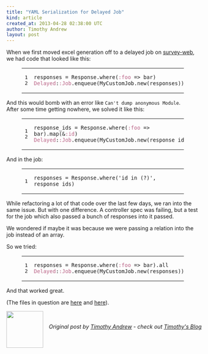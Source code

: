 ```yaml
---
title: "YAML Serialization for Delayed Job"
kind: article
created_at: 2013-04-28 02:38:00 UTC
author: Timothy Andrew
layout: post
---
```

<p>When we first moved excel generation off to a delayed job on <a href="http://github.com/c42/survey-web">survey-web</a>, we had code that looked like this:</p>

<figure class='code'><figcaption><span></span></figcaption><div class="highlight"><table><tr><td class="gutter"><pre class="line-numbers"><span class='line-number'>1</span>
<span class='line-number'>2</span>
</pre></td><td class='code'><pre><code class='ruby'><span class='line'><span class="n">responses</span> <span class="o">=</span> <span class="no">Response</span><span class="o">.</span><span class="n">where</span><span class="p">(</span><span class="ss">:foo</span> <span class="o">=&gt;</span> <span class="n">bar</span><span class="p">)</span>
</span><span class='line'><span class="ss">Delayed</span><span class="p">:</span><span class="ss">:Job</span><span class="o">.</span><span class="n">enqueue</span><span class="p">(</span><span class="no">MyCustomJob</span><span class="o">.</span><span class="n">new</span><span class="p">(</span><span class="n">responses</span><span class="p">))</span>
</span></code></pre></td></tr></table></div></figure>


<p>And this would bomb with an error like <code>Can't dump anonymous Module</code>.<br/>
After some time getting nowhere, we solved it like this:</p>

<figure class='code'><figcaption><span></span></figcaption><div class="highlight"><table><tr><td class="gutter"><pre class="line-numbers"><span class='line-number'>1</span>
<span class='line-number'>2</span>
</pre></td><td class='code'><pre><code class='ruby'><span class='line'><span class="n">response_ids</span> <span class="o">=</span> <span class="no">Response</span><span class="o">.</span><span class="n">where</span><span class="p">(</span><span class="ss">:foo</span> <span class="o">=&gt;</span> <span class="n">bar</span><span class="p">)</span><span class="o">.</span><span class="n">map</span><span class="p">(</span><span class="o">&amp;</span><span class="ss">:id</span><span class="p">)</span>
</span><span class='line'><span class="ss">Delayed</span><span class="p">:</span><span class="ss">:Job</span><span class="o">.</span><span class="n">enqueue</span><span class="p">(</span><span class="no">MyCustomJob</span><span class="o">.</span><span class="n">new</span><span class="p">(</span><span class="n">response_ids</span><span class="p">))</span>
</span></code></pre></td></tr></table></div></figure>


<p>And in the job:</p>

<figure class='code'><figcaption><span></span></figcaption><div class="highlight"><table><tr><td class="gutter"><pre class="line-numbers"><span class='line-number'>1</span>
</pre></td><td class='code'><pre><code class='ruby'><span class='line'><span class="n">responses</span> <span class="o">=</span> <span class="no">Response</span><span class="o">.</span><span class="n">where</span><span class="p">(</span><span class="s1">&#39;id in (?)&#39;</span><span class="p">,</span> <span class="n">response_ids</span><span class="p">)</span>
</span></code></pre></td></tr></table></div></figure>


<p>While refactoring a lot of that code over the last few days, we ran into the same issue. But with one difference. A controller spec was failing, but a test for the job which also passed a bunch of responses into it passed.</p>

<p>We wondered if maybe it was because we were passing a relation into the job instead of an array.</p>

<p>So we tried:</p>

<figure class='code'><figcaption><span></span></figcaption><div class="highlight"><table><tr><td class="gutter"><pre class="line-numbers"><span class='line-number'>1</span>
<span class='line-number'>2</span>
</pre></td><td class='code'><pre><code class='ruby'><span class='line'><span class="n">responses</span> <span class="o">=</span> <span class="no">Response</span><span class="o">.</span><span class="n">where</span><span class="p">(</span><span class="ss">:foo</span> <span class="o">=&gt;</span> <span class="n">bar</span><span class="p">)</span><span class="o">.</span><span class="n">all</span>
</span><span class='line'><span class="ss">Delayed</span><span class="p">:</span><span class="ss">:Job</span><span class="o">.</span><span class="n">enqueue</span><span class="p">(</span><span class="no">MyCustomJob</span><span class="o">.</span><span class="n">new</span><span class="p">(</span><span class="n">responses</span><span class="p">))</span>
</span></code></pre></td></tr></table></div></figure>


<p>And that worked great.</p>

<p>(The files in question are <a href="https://github.com/c42/survey-web/blob/master/app/controllers/responses_controller.rb#L16">here</a> and <a href="https://github.com/c42/survey-web/blob/master/app/models/reports/excel/job.rb%22">here</a>).</p><div class="author">
  <img src="http://nilenso.com/people/timothy-200.jpg" style="width: 96px; height: 96;">
  <span style="position: absolute; padding: 32px 15px;">
    <i>Original post by <a href="http://twitter.com/timothyandrew">Timothy Andrew</a> - check out <a href="http://blog.timothyandrew.net/">Timothy's Blog</a></i>
  </span>
</div>
